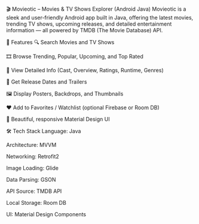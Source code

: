 🎬 Movieotic – Movies & TV Shows Explorer (Android Java)
Movieotic is a sleek and user-friendly Android app built in Java, offering the latest movies, trending TV shows, upcoming releases, and detailed entertainment information — all powered by TMDB (The Movie Database) API.

🌟 Features
🔍 Search Movies and TV Shows

🎞️ Browse Trending, Popular, Upcoming, and Top Rated

📃 View Detailed Info (Cast, Overview, Ratings, Runtime, Genres)

📅 Get Release Dates and Trailers

🖼️ Display Posters, Backdrops, and Thumbnails

❤️ Add to Favorites / Watchlist (optional Firebase or Room DB)

📱 Beautiful, responsive Material Design UI



🛠 Tech Stack
Language: Java

Architecture: MVVM

Networking: Retrofit2 

Image Loading: Glide 

Data Parsing: GSON 

API Source: TMDB API

Local Storage: Room DB

UI: Material Design Components
